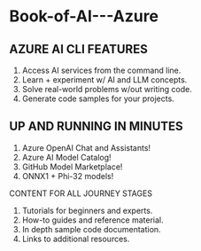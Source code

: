 # Book-of-AI---Azure

## AZURE AI CLI FEATURES
  1. Access AI services from the command line.
  1. Learn + experiment w/ AI and LLM concepts.
  1. Solve real-world problems w/out writing code.
  1. Generate code samples for your projects.

## UP AND RUNNING IN MINUTES
 1. Azure OpenAI Chat and Assistants!
 1. Azure AI Model Catalog!
 1. GitHub Model Marketplace!
 1. ONNX1 + Phi-32 models!

CONTENT FOR ALL JOURNEY STAGES
 1. Tutorials for beginners and experts.
 1. How-to guides and reference material.
 1. In depth sample code documentation.
 1. Links to additional resources.

